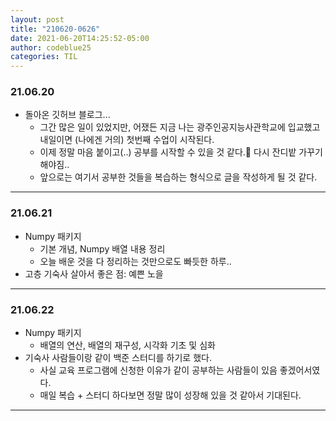```yaml
---
layout: post
title: "210620-0626"
date: 2021-06-20T14:25:52-05:00
author: codeblue25
categories: TIL
---
```


<h3>21.06.20</h3>

- 돌아온 깃허브 블로그...
  - 그간 많은 일이 있었지만, 어쟀든 지금 나는 광주인공지능사관학교에 입교했고 내일이면 (나에겐 거의) 첫번째 수업이 시작된다.
  - 이제 정말 마음 붙이고(..) 공부를 시작할 수 있을 것 같다.🤯 다시 잔디밭 가꾸기 해야짐..
  - 앞으로는 여기서 공부한 것들을 복습하는 형식으로 글을 작성하게 될 것 같다.

---

<h3>21.06.21</h3>

- Numpy 패키지
  - 기본 개념, Numpy 배열 내용 정리
  - 오늘 배운 것을 다 정리하는 것만으로도 빠듯한 하루..
- 고층 기숙사 살아서 좋은 점: 예쁜 노을

---

<h3>21.06.22</h3>

- Numpy 패키지
  - 배열의 연산, 배열의 재구성, 시각화 기초 및 심화
- 기숙사 사람들이랑 같이 백준 스터디를 하기로 했다.
  - 사실 교육 프로그램에 신청한 이유가 같이 공부하는 사람들이 있음 좋겠어서였다.
  - 매일 복습 + 스터디 하다보면 정말 많이 성장해 있을 것 같아서 기대된다.

---
